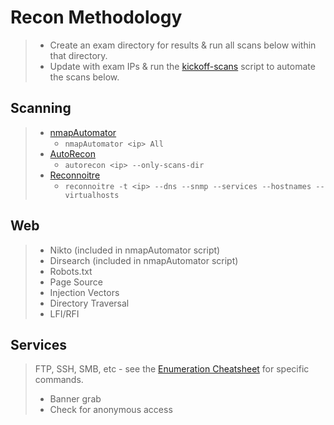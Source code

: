 # Recon Methodology

> - Create an exam directory for results & run all scans below within that directory.
> - Update with exam IPs & run the [kickoff-scans](/Scripts/1-Recon/kickoffscans.sh) script to automate the scans below.

## Scanning

> - [nmapAutomator](/Scripts1-Recon/nmapAutomator.sh)
>   - `nmapAutomator <ip> All`
> - [AutoRecon](https://github.com/Tib3rius/AutoRecon)
>   - `autorecon <ip> --only-scans-dir`
> - [Reconnoitre](https://github.com/codingo/Reconnoitre)
>   - `reconnoitre -t <ip> --dns --snmp --services --hostnames --virtualhosts`

## Web

> - Nikto (included in nmapAutomator script)
> - Dirsearch (included in nmapAutomator script)
> - Robots.txt
> - Page Source
> - Injection Vectors
> - Directory Traversal
> - LFI/RFI

## Services

> FTP, SSH, SMB, etc - see the [Enumeration Cheatsheet](/Cheatsheets/Enumeration/README.md) for specific commands.
>
> - Banner grab
> - Check for anonymous access
